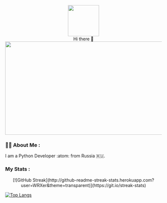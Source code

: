 <div id="header" align="center">
  <img src="https://media.giphy.com/media/KAq5w47R9rmTuvWOWa/giphy.gif" width="100"/>
</div>
<div id="header" align="center">
 Hi there 👋
  </div>



<div align="center">
  <img src="https://media.giphy.com/media/v1.Y2lkPTc5MGI3NjExNzU1OTc2MGEwZDQ2MmYxNjdiNDRkMWM4ZDAxZDc5ZGQ3OTAyYmI5ZSZjdD1n/dWesBcTLavkZuG35MI/giphy.gif" width="600" height="300"/>
</div>

### :woman_technologist: About Me :
I am a Python Developer :atom: from Russia :ru:.

### My Stats :
<p align="center">
  [![GitHub Streak](http://github-readme-streak-stats.herokuapp.com?user=WRXer&theme=transparent)](https://git.io/streak-stats)

  [![Top Langs](https://github-readme-stats.vercel.app/api/top-langs/?username=WRXer&layout=compact&theme=transparent)](https://github.com/anuraghazra/github-readme-stats)
</p>


